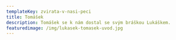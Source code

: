 ```yaml
---
templateKey: zvirata-v-nasi-peci
title: Tomášek
description: Tomášek se k nám dostal se svým bráškou Lukáškem.
featuredimage: /img/lukasek-tomasek-uvod.jpg
---
```

